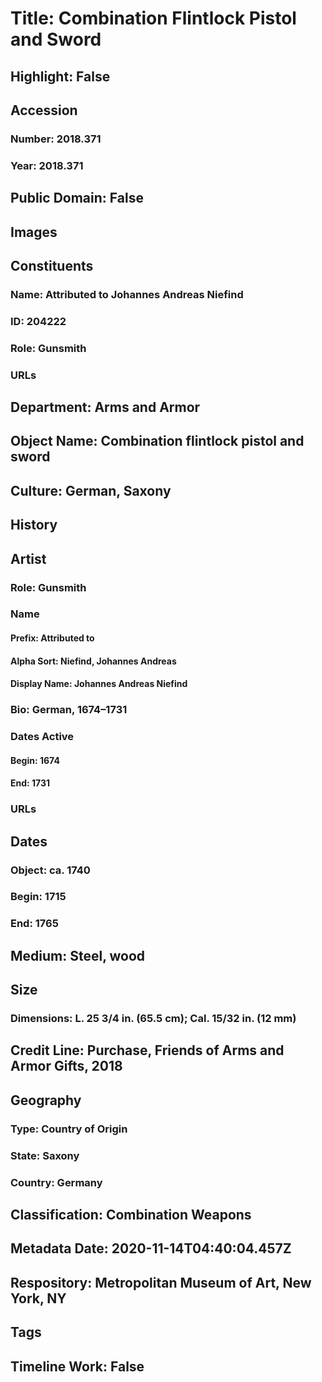 # Title: Combination Flintlock Pistol and Sword
## Highlight: False
## Accession
### Number: 2018.371
### Year: 2018.371
## Public Domain: False
## Images
## Constituents
### Name: Attributed to Johannes Andreas Niefind
### ID: 204222
### Role: Gunsmith
### URLs
## Department: Arms and Armor
## Object Name: Combination flintlock pistol and sword
## Culture: German, Saxony
## History
## Artist
### Role: Gunsmith
### Name
#### Prefix: Attributed to
#### Alpha Sort: Niefind, Johannes Andreas
#### Display Name: Johannes Andreas Niefind
### Bio: German, 1674–1731
### Dates Active
#### Begin: 1674
#### End: 1731
### URLs
## Dates
### Object: ca. 1740
### Begin: 1715
### End: 1765
## Medium: Steel, wood
## Size
### Dimensions: L. 25 3/4 in. (65.5 cm); Cal. 15/32 in. (12 mm)
## Credit Line: Purchase, Friends of Arms and Armor Gifts, 2018
## Geography
### Type: Country of Origin
### State: Saxony
### Country: Germany
## Classification: Combination Weapons
## Metadata Date: 2020-11-14T04:40:04.457Z
## Respository: Metropolitan Museum of Art, New York, NY
## Tags
## Timeline Work: False
